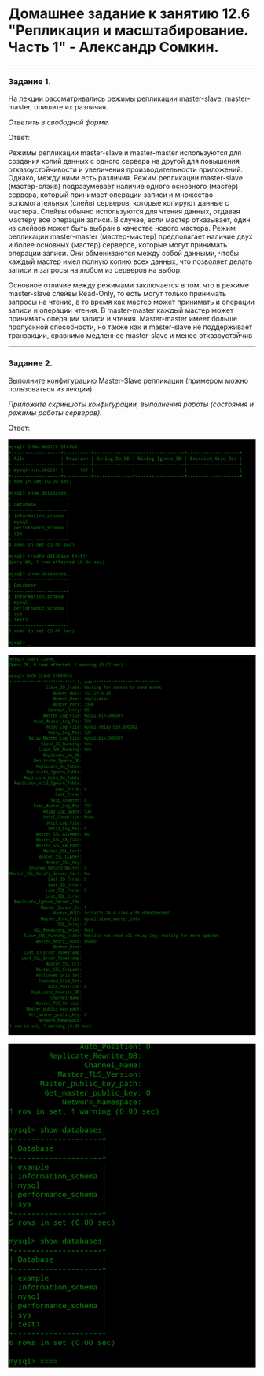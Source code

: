 # Домашнее задание к занятию 12.6 "Репликация и масштабирование. Часть 1" - Александр Сомкин.

---

### Задание 1.

На лекции рассматривались режимы репликации master-slave, master-master, опишите их различия.

*Ответить в свободной форме.*

Ответ:

Режимы репликации master-slave и master-master используются для создания копий данных с одного сервера на другой для повышения отказоустойчивости и увеличения производительности приложений. Однако, между ними есть различия.
Режим репликации master-slave (мастер-слэйв) подразумевает наличие одного основного (мастер) сервера, который принимает операции записи и множество вспомогательных (слейв) серверов, которые копируют данные с мастера. Слейвы обычно используются для чтения данных, отдавая мастеру все операции записи. В случае, если мастер отказывает, один из слейвов может быть выбран в качестве нового мастера.
Режим репликации master-master (мастер-мастер) предполагает наличие двух и более основных (мастер) серверов, которые могут принимать операции записи. Они обмениваются между собой данными, чтобы каждый мастер имел полную копию всех данных, что позволяет делать записи и запросы на любом из серверов на выбор.

Основное отличие между режимами заключается в том, что в режиме master-slave слейвы Read-Only, то есть могут только принимать запросы на чтение, в то время как мастер может принимать и операции записи и операции чтения. В master-master каждый мастер может принимать операции записи и чтения. Master-master имеет больше пропускной способности, но также как и master-slave не поддерживает транзакции, сравнимо медленнее master-slave и менее отказоустойчив

---

### Задание 2.

Выполните конфигурацию Master-Slave репликации (примером можно пользоваться из лекции).

*Приложите скриншоты конфигурации, выполнения работы (состояния и режимы работы серверов).*

Ответ:

![](https://github.com/AlexanderSomkin/AlexnderSomkin-github-hw/blob/main/img/master.png)

![](https://github.com/AlexanderSomkin/AlexnderSomkin-github-hw/blob/main/img/slave1.png)

![](https://github.com/AlexanderSomkin/AlexnderSomkin-github-hw/blob/main/img/slave2.png)
